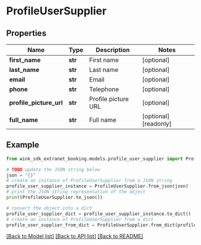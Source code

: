 # ProfileUserSupplier


## Properties

Name | Type | Description | Notes
------------ | ------------- | ------------- | -------------
**first_name** | **str** | First name | [optional] 
**last_name** | **str** | Last name | [optional] 
**email** | **str** | Email | [optional] 
**phone** | **str** | Telephone | [optional] 
**profile_picture_url** | **str** | Profile picture URL | [optional] 
**full_name** | **str** | Full name | [optional] [readonly] 

## Example

```python
from wink_sdk_extranet_booking.models.profile_user_supplier import ProfileUserSupplier

# TODO update the JSON string below
json = "{}"
# create an instance of ProfileUserSupplier from a JSON string
profile_user_supplier_instance = ProfileUserSupplier.from_json(json)
# print the JSON string representation of the object
print(ProfileUserSupplier.to_json())

# convert the object into a dict
profile_user_supplier_dict = profile_user_supplier_instance.to_dict()
# create an instance of ProfileUserSupplier from a dict
profile_user_supplier_from_dict = ProfileUserSupplier.from_dict(profile_user_supplier_dict)
```
[[Back to Model list]](../README.md#documentation-for-models) [[Back to API list]](../README.md#documentation-for-api-endpoints) [[Back to README]](../README.md)



